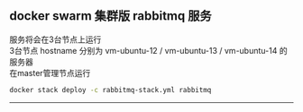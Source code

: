 ## docker swarm 集群版 rabbitmq 服务
服务将会在3台节点上运行  
3台节点 hostname 分别为 vm-ubuntu-12 / vm-ubuntu-13 / vm-ubuntu-14 的服务器  
在master管理节点运行
```bash
docker stack deploy -c rabbitmq-stack.yml rabbitmq
```
---
